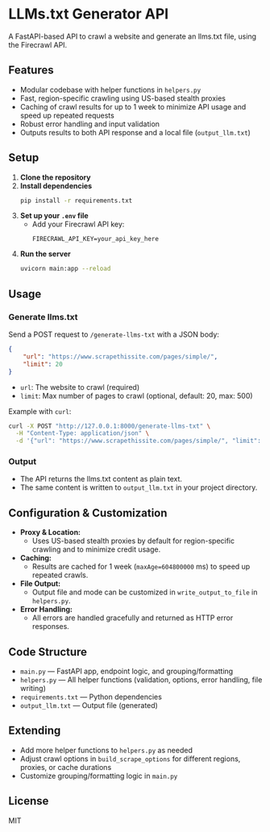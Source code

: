 <!-- @format -->

# LLMs.txt Generator API

A FastAPI-based API to crawl a website and generate an llms.txt file, using the Firecrawl API.

## Features

- Modular codebase with helper functions in `helpers.py`
- Fast, region-specific crawling using US-based stealth proxies
- Caching of crawl results for up to 1 week to minimize API usage and speed up repeated requests
- Robust error handling and input validation
- Outputs results to both API response and a local file (`output_llm.txt`)

## Setup

1. **Clone the repository**
2. **Install dependencies**
   ```bash
   pip install -r requirements.txt
   ```
3. **Set up your `.env` file**
   - Add your Firecrawl API key:
     ```
     FIRECRAWL_API_KEY=your_api_key_here
     ```
4. **Run the server**
   ```bash
   uvicorn main:app --reload
   ```

## Usage

### Generate llms.txt

Send a POST request to `/generate-llms-txt` with a JSON body:

```json
{
	"url": "https://www.scrapethissite.com/pages/simple/",
	"limit": 20
}
```

- `url`: The website to crawl (required)
- `limit`: Max number of pages to crawl (optional, default: 20, max: 500)

Example with `curl`:

```bash
curl -X POST "http://127.0.0.1:8000/generate-llms-txt" \
  -H "Content-Type: application/json" \
  -d '{"url": "https://www.scrapethissite.com/pages/simple/", "limit": 10}'
```

### Output

- The API returns the llms.txt content as plain text.
- The same content is written to `output_llm.txt` in your project directory.

## Configuration & Customization

- **Proxy & Location:**
  - Uses US-based stealth proxies by default for region-specific crawling and to minimize credit usage.
- **Caching:**
  - Results are cached for 1 week (`maxAge=604800000` ms) to speed up repeated crawls.
- **File Output:**
  - Output file and mode can be customized in `write_output_to_file` in `helpers.py`.
- **Error Handling:**
  - All errors are handled gracefully and returned as HTTP error responses.

## Code Structure

- `main.py` — FastAPI app, endpoint logic, and grouping/formatting
- `helpers.py` — All helper functions (validation, options, error handling, file writing)
- `requirements.txt` — Python dependencies
- `output_llm.txt` — Output file (generated)

## Extending

- Add more helper functions to `helpers.py` as needed
- Adjust crawl options in `build_scrape_options` for different regions, proxies, or cache durations
- Customize grouping/formatting logic in `main.py`

## License

MIT
